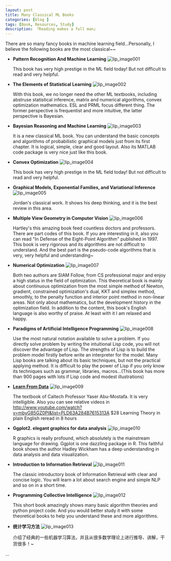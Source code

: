```yaml
---
layout: post  
title: Many Classical ML Books
categories: [blog ]  
tags: [Book, Resources, Study]  
description: 「Reading makes a full man」   
---
```


There are so many fancy books in machine learning field...Personally, I believe the following books are the most classical~~


* <b> Pattern Recognition And Machine Learning</b>
![lip_image001](/img/2015MLBookList/PRML.jpg)

	This book has very high prestige in the ML field today! But not difficult to read and very helpful.

* <b> The Elements of Statistical Learning</b>
![lip_image002](/img/015MLBookList/ESL.jpg)

	With this book, we no longer need the other ML textbooks, including abstruse statistical inference, matrix and numerical algorithms, convex optimization mathematics.
	ESL and PRML focus different thing. The former perspective is frequentist and more intuitive, the latter perspective is Bayesian. 

* <b> Bayesian Reasoning and Machine Learning</b>
![lip_image003](/img/2015MLBookList/BayesianReasoningML.jpg)

	It is a new classical ML book. You can understand the basic concepts and algorithms of probabilistic graphical models just from its first chapter. It is logical, simple, clear and good layout. Also its MATLAB code package is very nice just like this book.

* <b> Convex Optimization</b>
![lip_image004](/img/2015MLBookList/ConvexOptimization.jpg)

	This book has very high prestige in the ML field today! But not difficult to read and very helpful.


* <b> Graphical Models, Exponential Families, and Variational Inference</b>
![lip_image005](/img/2015MLBookList/GraphicalModels.jpg)

	Jordan's classical work. It shows his deep thinking, and it is the best review in this area. 

* <b> Multiple View Geometry in Computer Vision</b>
![lip_image006](/img/2015MLBookList/MultipleViewGeometryCV.jpg)

	Hartley's this amazing book feed countless doctors and professors. There are part codes of this book. If you are interesting in it, also you can read "In Defense of the Eight-Point Algorithm" published in 1997. This book is very rigorous and its algorithms are not difficult to understand. And the best part is the pseudo-code algorithms that is very, very helpful and understanding~

* <b> Numerical Optimization</b>
![lip_image007](/img/2015MLBookList/NumericalOptimization.jpg)

	Both two authors are SIAM Follow, from CS professional major and enjoy a high status in the field of optimization. This theoretical book is mainly about continuous optimization from the most simple method of Newton, gradient, constrained optimization's dual, KKT and simplex method, smoothly, to the penalty function and interior point method in non-linear areas. Not only about mathematics, but the development history in the optimization field. In addition to the content, this book's English language is also worthy of praise. At least with it I am relaxed and happy.

* <b> Paradigms of Artificial Intelligence Programming</b>
![lip_image008](/img/2015MLBookList/ParadigmsAIProgramming.jpg)

	Use the most natural notation available to solve a problem.
	If you directly solve problem by writing the intuitional Lisp code, you will not discover the advantage of Lisp. The strengths of Lisp is to build the problem model firstly before write an interpreter for the model. Many Lisp books are talking about its basic techniques, but not the practical applying method. It is difficult to play the power of Lisp if you only know its techniques such as grammar, libraries, macros...(This book has more than 900 pages with lots if Lisp code and modest illustrations)

* <b> [Learn From Data](http://work.caltech.edu/telecourse.html)</b>
![lip_image009](/img/2015MLBookList/LearnFromData.jpg)

	The textbook of Caltech Professor Yaser Abu-Mostafa. It is very intelligible. Also you can see relative videos in http://www.youtube.com/watch?v=mbyG85GZ0PI&list=PLD63A284B7615313A $28 Learning Theory in plain English reread in 8 hours

* <b> Ggplot2. elegant graphics for data analysis</b>
![lip_image010](/img/2015MLBookList/ggplot2.jpg)

	R graphics is really profound, which absolutely is the mainstream language for drawing. Ggplot is one dazzling package in R. This faithful book shows the author Hadley Wickham has a deep understanding in data analysis and data visualization.


* <b> Introduction to Information Retrieval</b>
![lip_image011](/img/2015MLBookList/IntroductionIR.jpg)

	The classic introductory book of Information Retrieval with clear and concise logic. You will learn a lot about search engine and simple NLP and so on in a short time.

* <b> Programming Collective Intelligence</b>
![lip_image012](/img/2015MLBookList/CollectiveIntelligence.jpg)

	This short book amazingly shows many basic algorithm theories and python project code. And you would better study it with some theoretical books to help you understand these and more algorithms.

* <b> 统计学习方法</b>
![lip_image013](/img/2015MLBookList/SLMethods.jpg)

	介绍了经典的一些机器学习算法，并且从很多数学理论上进行推导、讲解，干货很多！~


...